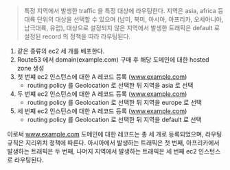 

> 특정 지역에서 발생한 traffic 을 특정 대상에 라우팅한다. 지역은 asia, africa 등 대륙 단위의 대상을 선택할 수 있으며 (남미, 북미, 아시아, 아프리카, 오세아니아, 남극대륙, 유럽), 대상으로 설정되지 않은 지역에서 발생한 트래픽은 default 로 설정된 record 의 정책을 따라 라우팅된다. 


1. 같은 종류의 ec2 세 개를 배포한다.
2. Route53 에서 domain(example.com) 구매 후 해당 도메인에 대한 hosted zone 생성
3. 첫 번쨰 ec2 인스턴스에 대한 A 레코드 등록 (www.example.com)
    - routing policy 를 Geolocation 로 선택한 뒤 지역을 asia 로 선택
4. 두 번쨰 ec2 인스턴스에 대한 A 레코드 등록 (www.example.com)
    - routing policy 를 Geolocation 로 선택한 뒤 지역을 europe 로 선택
5. 세 번쨰 ec2 인스턴스에 대한 A 레코드 등록 (www.example.com)
    - routing policy 를 Geolocation 로 선택한 뒤 지역을 default 로 선택


이로써 www.example.com 도메인에 대한 레코드는 총 세 개로 등록되었으며, 라우팅 규칙은 지리위치 정책에 따른다.
아시아에서 발생하는 트래픽은 첫 번째, 아프리카에서 발생하는 트래픽은 두 번째, 나머지 지역에서 발생하는 트래픽은 세 번째 ec2 인스턴스로 라우팅된다.

